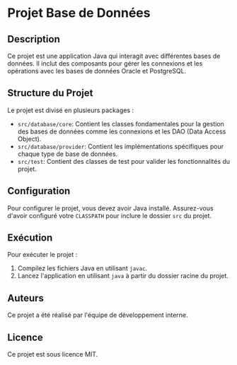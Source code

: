# Projet Base de Données

## Description
Ce projet est une application Java qui interagit avec différentes bases de données. Il inclut des composants pour gérer les connexions et les opérations avec les bases de données Oracle et PostgreSQL.

## Structure du Projet
Le projet est divisé en plusieurs packages :
- `src/database/core`: Contient les classes fondamentales pour la gestion des bases de données comme les connexions et les DAO (Data Access Object).
- `src/database/provider`: Contient les implémentations spécifiques pour chaque type de base de données.
- `src/test`: Contient des classes de test pour valider les fonctionnalités du projet.

## Configuration
Pour configurer le projet, vous devez avoir Java installé. Assurez-vous d'avoir configuré votre `CLASSPATH` pour inclure le dossier `src` du projet.

## Exécution
Pour exécuter le projet :
1. Compilez les fichiers Java en utilisant `javac`.
2. Lancez l'application en utilisant `java` à partir du dossier racine du projet.

## Auteurs
Ce projet a été réalisé par l'équipe de développement interne.

## Licence
Ce projet est sous licence MIT.